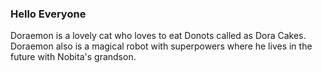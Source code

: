 ### Hello Everyone
Doraemon is a lovely cat who loves to eat Donots called as Dora Cakes. Doraemon also is a magical robot with superpowers where he lives in the future with Nobita's grandson.
